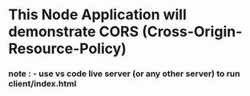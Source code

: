 # This Node Application will demonstrate CORS (Cross-Origin-Resource-Policy)

### note : - use vs code live server (or any other server) to run client/index.html
